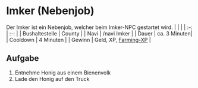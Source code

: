 # Imker (Nebenjob)
Der Imker ist ein Nebenjob, welcher beim Imker-NPC gestartet wird.
| <!-- --> | <!-- --> |
| :-: | :-: |
| Bushaltestelle | County |
| Navi | /navi Imker |
| Dauer | ca. 3 Minuten|
| Cooldown | 4 Minuten |
| Gewinn | Geld, XP, [Farming-XP](/pages/skills/farming.md) |

## Aufgabe
1. Entnehme Honig aus einem Bienenvolk
2. Lade den Honig auf den Truck

